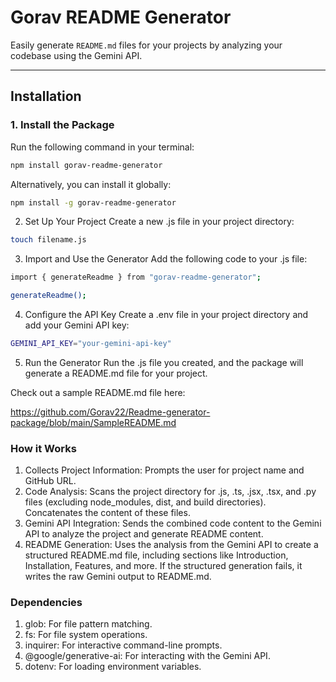 # Gorav README Generator

Easily generate `README.md` files for your projects by analyzing your codebase using the Gemini API.

---

## Installation

### 1. Install the Package

Run the following command in your terminal:

```bash
npm install gorav-readme-generator
```
Alternatively, you can install it globally:
```bash
npm install -g gorav-readme-generator
```

2. Set Up Your Project
Create a new .js file in your project directory:
```bash
touch filename.js
```

3. Import and Use the Generator
Add the following code to your .js file:

```bash 
import { generateReadme } from "gorav-readme-generator";

generateReadme();
```

4. Configure the API Key
Create a .env file in your project directory and add your Gemini API key:

```bash
GEMINI_API_KEY="your-gemini-api-key"
```
5. Run the Generator
Run the .js file you created, and the package will generate a README.md file for your project.

Check out a sample README.md file here:

https://github.com/Gorav22/Readme-generator-package/blob/main/SampleREADME.md

### How it Works
1. Collects Project Information: Prompts the user for project name and GitHub URL.
2. Code Analysis: Scans the project directory for .js, .ts, .jsx, .tsx, and .py files (excluding   node_modules, dist, and build directories). Concatenates the content of these files.
3. Gemini API Integration: Sends the combined code content to the Gemini API to analyze the project and generate README content.
4. README Generation: Uses the analysis from the Gemini API to create a structured README.md file, including sections like Introduction, Installation, Features, and more. If the structured generation fails, it writes the raw Gemini output to README.md.

### Dependencies
1. glob: For file pattern matching.
2. fs: For file system operations.
3. inquirer: For interactive command-line prompts.
4. @google/generative-ai: For interacting with the Gemini API.
5. dotenv: For loading environment variables.